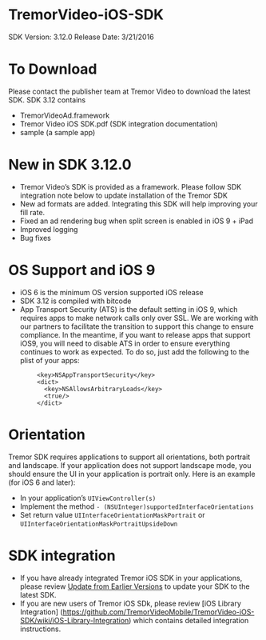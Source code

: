 # TremorVideo-iOS-SDK
SDK Version: 3.12.0
Release Date: 3/21/2016

# To Download
Please contact the publisher team at Tremor Video to download the latest SDK. SDK 3.12 contains
- TremorVideoAd.framework
- Tremor Video iOS SDK.pdf (SDK integration documentation)
- sample (a sample app)

# New in SDK 3.12.0
- Tremor Video’s SDK is provided as a framework. Please follow SDK integration note below to update installation of the Tremor SDK
- New ad formats are added. Integrating this SDK will help improving your fill rate.
- Fixed an ad rendering bug when split screen is enabled in iOS 9 + iPad
- Improved logging
- Bug fixes

# OS Support and iOS 9
- iOS 6 is the minimum OS version supported iOS release
- SDK 3.12 is compiled with bitcode
- App Transport Security (ATS) is the default setting in iOS 9, which requires apps to make
network calls only over SSL. We are working with our partners to facilitate the transition to support this change to ensure compliance. In the meantime, if you want to release apps that support iOS9, you will need to disable ATS in order to ensure everything continues to work as expected. To do so, just add the following to the plist of your apps:
```
        <key>NSAppTransportSecurity</key> 
        <dict>
          <key>NSAllowsArbitraryLoads</key>
          <true/>
        </dict>
```

# Orientation
Tremor SDK requires applications to support all orientations, both portrait and landscape. If your application does not support landscape mode, you should ensure the UI in your application is portrait only. Here is an example (for iOS 6 and later):
- In your application’s `UIViewController(s)`
- Implement the method `- (NSUInteger)supportedInterfaceOrientations`
- Set return value `UIInterfaceOrientationMaskPortrait` or `UIInterfaceOrientationMaskPortraitUpsideDown`

# SDK integration
- If you have already integrated Tremor iOS SDK in your applications, please review [Update from Earlier Versions](https://github.com/TremorVideoMobile/TremorVideo-iOS-SDK/wiki/Updating-from-Earlier-Versions) to update your SDK to the latest SDK.
- If you are new users of Tremor iOS SDk, please review [iOS Library Integration] (https://github.com/TremorVideoMobile/TremorVideo-iOS-SDK/wiki/iOS-Library-Integration) which contains detailed integration instructions.
